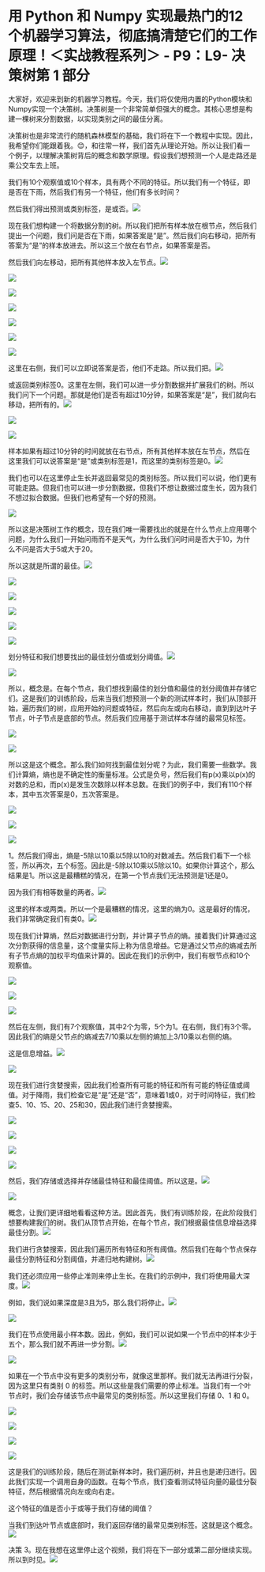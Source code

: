 # 用 Python 和 Numpy 实现最热门的12个机器学习算法，彻底搞清楚它们的工作原理！＜实战教程系列＞ - P9：L9- 决策树第 1 部分 

大家好，欢迎来到新的机器学习教程。今天，我们将仅使用内置的Python模块和Numpy实现一个决策树。决策树是一个非常简单但强大的概念。其核心思想是构建一棵树来分割数据，以实现类别之间的最佳分离。

决策树也是非常流行的随机森林模型的基础，我们将在下一个教程中实现。因此，我希望你们能跟着我。😊，和往常一样，我们首先从理论开始。所以让我们看一个例子，以理解决策树背后的概念和数学原理。假设我们想预测一个人是走路还是乘公交车去上班。

我们有10个观察值或10个样本，具有两个不同的特征。所以我们有一个特征，即是否在下雨，然后我们有另一个特征，他们有多长时间？

然后我们得出预测或类别标签，是或否。![](img/e1b43f93535591fc8a4dc158e9ae735d_1.png)

现在我们想构建一个将数据分割的树。所以我们把所有样本放在根节点，然后我们提出一个问题，我们问是否在下雨，如果答案是“是”。然后我们向右移动，把所有答案为“是”的样本放进去。所以这三个放在右节点，如果答案是否。

然后我们向左移动，把所有其他样本放入左节点。![](img/e1b43f93535591fc8a4dc158e9ae735d_3.png)

![](img/e1b43f93535591fc8a4dc158e9ae735d_4.png)

![](img/e1b43f93535591fc8a4dc158e9ae735d_5.png)

![](img/e1b43f93535591fc8a4dc158e9ae735d_6.png)

![](img/e1b43f93535591fc8a4dc158e9ae735d_7.png)

![](img/e1b43f93535591fc8a4dc158e9ae735d_8.png)

![](img/e1b43f93535591fc8a4dc158e9ae735d_9.png)

这里在右侧，我们可以立即说答案是否，他们不走路。所以我们把。![](img/e1b43f93535591fc8a4dc158e9ae735d_11.png)

或返回类别标签0。这里在左侧，我们可以进一步分割数据并扩展我们的树。所以我们问下一个问题。那就是他们是否有超过10分钟，如果答案是“是”，我们就向右移动，把所有的。![](img/e1b43f93535591fc8a4dc158e9ae735d_13.png)

![](img/e1b43f93535591fc8a4dc158e9ae735d_14.png)

![](img/e1b43f93535591fc8a4dc158e9ae735d_15.png)

样本如果有超过10分钟的时间就放在右节点，所有其他样本放在左节点，然后在这里我们可以说答案是“是”或类别标签是1，而这里的类别标签是0。![](img/e1b43f93535591fc8a4dc158e9ae735d_17.png)

我们也可以在这里停止生长并返回最常见的类别标签。所以我们可以说，他们更有可能走路。但我们也可以进一步分割数据，但我们不想让数据过度生长，因为我们不想过拟合数据。但我们也希望有一个好的预测。

![](img/e1b43f93535591fc8a4dc158e9ae735d_19.png)

所以这是决策树工作的概念，现在我们唯一需要找出的就是在什么节点上应用哪个问题，为什么我们一开始问雨而不是天气，为什么我们问时间是否大于10，为什么不问是否大于5或大于20。

所以这就是所谓的最佳。![](img/e1b43f93535591fc8a4dc158e9ae735d_21.png)

![](img/e1b43f93535591fc8a4dc158e9ae735d_22.png)

![](img/e1b43f93535591fc8a4dc158e9ae735d_23.png)

![](img/e1b43f93535591fc8a4dc158e9ae735d_24.png)

![](img/e1b43f93535591fc8a4dc158e9ae735d_25.png)

![](img/e1b43f93535591fc8a4dc158e9ae735d_26.png)

划分特征和我们想要找出的最佳划分值或划分阈值。![](img/e1b43f93535591fc8a4dc158e9ae735d_28.png)

![](img/e1b43f93535591fc8a4dc158e9ae735d_29.png)

所以，概念是。在每个节点，我们想找到最佳的划分值和最佳的划分阈值并存储它们。这是我们的训练阶段，后来当我们想预测一个新的测试样本时，我们从顶部开始，遍历我们的树，应用开始的问题或特征，然后向左或向右移动，直到到达叶子节点，叶子节点是底部的节点。然后我们应用基于测试样本存储的最常见标签。

![](img/e1b43f93535591fc8a4dc158e9ae735d_31.png)

![](img/e1b43f93535591fc8a4dc158e9ae735d_32.png)

所以这是这个概念。那么我们如何找到最佳划分呢？为此，我们需要一些数学。我们计算熵，熵也是不确定性的衡量标准。公式是负号，然后我们有p(x)乘以p(x)的对数的总和，而p(x)是发生次数除以样本总数。在我们的例子中，我们有110个样本，其中五次答案是0，五次答案是。

![](img/e1b43f93535591fc8a4dc158e9ae735d_34.png)

![](img/e1b43f93535591fc8a4dc158e9ae735d_35.png)

![](img/e1b43f93535591fc8a4dc158e9ae735d_36.png)

1。然后我们得出，熵是-5除以10乘以5除以10的对数减去。然后我们看下一个标签，所以再次，五个标签。因此是-5除以10乘以5除以10。如果你计算这个，那么结果是1。所以这是最糟糕的情况，在第一个节点我们无法预测是1还是0。

因为我们有相等数量的两者。![](img/e1b43f93535591fc8a4dc158e9ae735d_38.png)

这里的样本或两类。所以一个是最糟糕的情况，这里的熵为0。这是最好的情况，我们非常确定我们有类0。![](img/e1b43f93535591fc8a4dc158e9ae735d_40.png)

现在我们计算熵，然后对数据进行分割，并计算子节点的熵。接着我们计算通过这次分割获得的信息量，这个度量实际上称为信息增益。它是通过父节点的熵减去所有子节点熵的加权平均值来计算的。因此在我们的示例中，我们有根节点和10个观察值。

![](img/e1b43f93535591fc8a4dc158e9ae735d_42.png)

![](img/e1b43f93535591fc8a4dc158e9ae735d_43.png)

![](img/e1b43f93535591fc8a4dc158e9ae735d_44.png)

然后在左侧，我们有7个观察值，其中2个为零，5个为1。在右侧，我们有3个零。因此我们的熵是父节点的熵减去7/10乘以左侧的熵加上3/10乘以右侧的熵。

这是信息增益。![](img/e1b43f93535591fc8a4dc158e9ae735d_46.png)

![](img/e1b43f93535591fc8a4dc158e9ae735d_47.png)

现在我们进行贪婪搜索，因此我们检查所有可能的特征和所有可能的特征值或阈值。对于降雨，我们检查它是“是”还是“否”，意味着1或0，对于时间特征，我们检查5、10、15、20、25和30，因此我们进行贪婪搜索。

![](img/e1b43f93535591fc8a4dc158e9ae735d_49.png)

![](img/e1b43f93535591fc8a4dc158e9ae735d_50.png)

![](img/e1b43f93535591fc8a4dc158e9ae735d_51.png)

![](img/e1b43f93535591fc8a4dc158e9ae735d_52.png)

然后，我们存储或选择并存储最佳特征和最佳阈值。所以这是。![](img/e1b43f93535591fc8a4dc158e9ae735d_54.png)

![](img/e1b43f93535591fc8a4dc158e9ae735d_55.png)

概念，让我们更详细地看看这种方法。因此首先，我们有训练阶段，在此阶段我们想要构建我们的树。我们从顶节点开始，在每个节点，我们根据最佳信息增益选择最佳分割。![](img/e1b43f93535591fc8a4dc158e9ae735d_57.png)

我们进行贪婪搜索，因此我们遍历所有特征和所有阈值。然后我们在每个节点保存最佳分割特征和分割阈值，并递归地构建树。![](img/e1b43f93535591fc8a4dc158e9ae735d_59.png)

我们还必须应用一些停止准则来停止生长。在我们的示例中，我们将使用最大深度。![](img/e1b43f93535591fc8a4dc158e9ae735d_61.png)

例如，我们说如果深度是3且为5，那么我们将停止。![](img/e1b43f93535591fc8a4dc158e9ae735d_63.png)

![](img/e1b43f93535591fc8a4dc158e9ae735d_64.png)

我们在节点使用最小样本数。因此，例如，我们可以说如果一个节点中的样本少于五个，那么我们就不再进一步分割。![](img/e1b43f93535591fc8a4dc158e9ae735d_66.png)

![](img/e1b43f93535591fc8a4dc158e9ae735d_67.png)

如果在一个节点中没有更多的类别分布，就像这里那样。我们就无法再进行分裂，因为这里只有类别 0 的标签。所以这些是我们需要的停止标准。当我们有一个叶节点时，我们会存储该节点中最常见的类别标签。所以这里我们存储 0、1 和 0。

![](img/e1b43f93535591fc8a4dc158e9ae735d_69.png)

![](img/e1b43f93535591fc8a4dc158e9ae735d_70.png)

![](img/e1b43f93535591fc8a4dc158e9ae735d_71.png)

![](img/e1b43f93535591fc8a4dc158e9ae735d_72.png)

这是我们的训练阶段，随后在测试新样本时，我们遍历树，并且也是递归进行。因此我们实现一个调用自身的函数。在每个节点，我们查看测试特征向量的最佳分裂特征，然后根据情况向左或向右走。

这个特征的值是否小于或等于我们存储的阈值？

当我们到达叶节点或底部时，我们返回存储的最常见类别标签。这就是这个概念。![](img/e1b43f93535591fc8a4dc158e9ae735d_74.png)

决策 3。现在我想在这里停止这个视频，我们将在下一部分或第二部分继续实现。所以到时见。![](img/e1b43f93535591fc8a4dc158e9ae735d_76.png)

